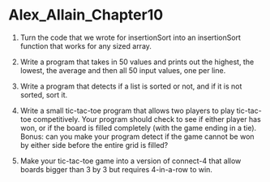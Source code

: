 # Alex_Allain_Chapter10

1. Turn the code that we wrote for insertionSort into an insertionSort function that works for any
sized array.

2. Write a program that takes in 50 values and prints out the highest, the lowest, the average and
then all 50 input values, one per line.

3. Write a program that detects if a list is sorted or not, and if it is not sorted, sort it.

4. Write a small tic-tac-toe program that allows two players to play tic-tac-toe competitively. Your
program should check to see if either player has won, or if the board is filled completely (with
the game ending in a tie). Bonus: can you make your program detect if the game cannot be won
by either side before the entire grid is filled?

5. Make your tic-tac-toe game into a version of connect-4 that allow boards bigger than 3 by 3 but
requires 4-in-a-row to win.
